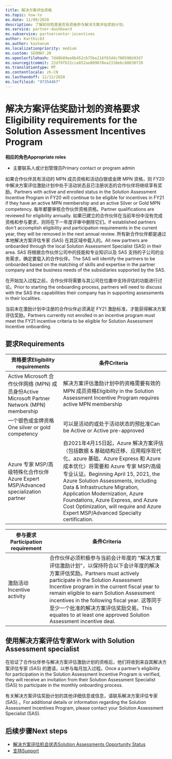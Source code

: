 ```yaml
---
title: 解决方案评估资格
ms.topic: how-to
ms.date: 11/09/2020
description: 了解如何检查是否有资格参与解决方案评估奖励计划。
ms.service: partner-dashboard
ms.subservice: partnercenter-incentives
author: Karthic83
ms.author: kashanum
ms.localizationpriority: medium
ms.custom: SEOMAY.20
ms.openlocfilehash: 7d40b09ee8b452cb75be216f83ddc700596b93d7
ms.sourcegitcommit: 22d79fb31cce852ae809078ea2310ebc80030739
ms.translationtype: MT
ms.contentlocale: zh-CN
ms.lasthandoff: 12/12/2020
ms.locfileid: "97354467"
---
```

# <a name="eligibility-requirements-for-the-solution-assessment-incentives-program"></a><span data-ttu-id="6bbdc-103">解决方案评估奖励计划的资格要求</span><span class="sxs-lookup"><span data-stu-id="6bbdc-103">Eligibility requirements for the Solution Assessment Incentives Program</span></span>

<span data-ttu-id="6bbdc-104">**相应的角色**</span><span class="sxs-lookup"><span data-stu-id="6bbdc-104">**Appropriate roles**</span></span>

- <span data-ttu-id="6bbdc-105">主要联系人或计划管理员</span><span class="sxs-lookup"><span data-stu-id="6bbdc-105">Primary contact or program admin</span></span>

<span data-ttu-id="6bbdc-106">如果合作伙伴具有活动的 MPN 成员资格和活动白银或金牌 MPN 资格，则 FY20 中解决方案评估激励计划中处于活动状态且已注册状态的合作伙伴将继续享有奖励。</span><span class="sxs-lookup"><span data-stu-id="6bbdc-106">Partners with active and enrolled status in the Solution Assessment Incentive Program in FY20 will continue to be eligible for incentives in FY21 if they have an active MPN membership and an active Silver or Gold MPN competency.</span></span> <span data-ttu-id="6bbdc-107">每年都要审核合作伙伴资格资格。</span><span class="sxs-lookup"><span data-stu-id="6bbdc-107">Partner qualifications are reviewed for eligibility annually.</span></span> <span data-ttu-id="6bbdc-108">如果已建立的合作伙伴在当前年份中没有完成资格和参与要求，则将在下一年度评审中删除它们。</span><span class="sxs-lookup"><span data-stu-id="6bbdc-108">If established partners don't accomplish eligibility and participation requirements in the current year, they will be removed in the next annual review.</span></span> <span data-ttu-id="6bbdc-109">所有新合作伙伴都是通过本地解决方案评估专家 (SAS) 在其区域中载入的。</span><span class="sxs-lookup"><span data-stu-id="6bbdc-109">All new partners are onboarded through the local Solution Assessment Specialist (SAS) in their area.</span></span> <span data-ttu-id="6bbdc-110">SAS 将根据合作伙伴公司中的技能和专业知识以及 SAS 支持的子公司的业务需求，确定要载入的合作伙伴。</span><span class="sxs-lookup"><span data-stu-id="6bbdc-110">The SAS will identify the partners to be onboarded based on the matching of skills and expertise in the partner company and the business needs of the subsidiaries supported by the SAS.</span></span>

<span data-ttu-id="6bbdc-111">在开始加入过程之前，合作伙伴将需要与其公司在位置中支持评估的功能进行讨论。</span><span class="sxs-lookup"><span data-stu-id="6bbdc-111">Prior to starting the onboarding process, partners will need to discuss with the SAS the capabilities their company has in supporting assessments in their localities.</span></span>

<span data-ttu-id="6bbdc-112">当前未在激励计划中注册的合作伙伴必须满足 FY21 激励标准，才能获得解决方案评估奖励。</span><span class="sxs-lookup"><span data-stu-id="6bbdc-112">Partners currently not enrolled in an incentive program must meet the FY21 incentive criteria to be eligible for Solution Assessment Incentive onboarding.</span></span>

## <a name="requirements"></a><span data-ttu-id="6bbdc-113">要求</span><span class="sxs-lookup"><span data-stu-id="6bbdc-113">Requirements</span></span>

|<span data-ttu-id="6bbdc-114">**资格要求**</span><span class="sxs-lookup"><span data-stu-id="6bbdc-114">**Eligibility requirements**</span></span>|<span data-ttu-id="6bbdc-115">**条件**</span><span class="sxs-lookup"><span data-stu-id="6bbdc-115">**Criteria**</span></span>|
|-----------------------|------------------|
|<span data-ttu-id="6bbdc-116">Active Microsoft 合作伙伴网络 (MPN) 成员身份</span><span class="sxs-lookup"><span data-stu-id="6bbdc-116">Active Microsoft Partner Network (MPN) membership</span></span>|<span data-ttu-id="6bbdc-117">解决方案评估激励计划中的资格需要有效的 MPN 成员资格</span><span class="sxs-lookup"><span data-stu-id="6bbdc-117">Eligibility in the Solution Assessment Incentive Program requires active MPN membership</span></span>|
|<span data-ttu-id="6bbdc-118">一个银色或金牌资格</span><span class="sxs-lookup"><span data-stu-id="6bbdc-118">One silver or gold competency</span></span>|<span data-ttu-id="6bbdc-119">可以是活动的或处于活动状态的预批准</span><span class="sxs-lookup"><span data-stu-id="6bbdc-119">Can be Active or Active pre-approved</span></span>|
|<span data-ttu-id="6bbdc-120">Azure 专家 MSP/高级特殊化合作伙伴</span><span class="sxs-lookup"><span data-stu-id="6bbdc-120">Azure Expert MSP/Advanced specialization partner</span></span>|<span data-ttu-id="6bbdc-121">自2021年4月15日起，Azure 解决方案评估（包括数据 & 基础结构迁移、应用程序现代化、azure 基础、Azure Express 和 Azure 成本优化）将需要和 Azure 专家 MSP/高级专业认证。</span><span class="sxs-lookup"><span data-stu-id="6bbdc-121">Beginning April 15, 2021, the Azure Solution Assessments, including Data & Infrastructure Migration, Application Modernization, Azure Foundations, Azure Express, and Azure Cost Optimization, will require and Azure Expert MSP/Advanced Specialty certification.</span></span>|

|<span data-ttu-id="6bbdc-122">**参与要求**</span><span class="sxs-lookup"><span data-stu-id="6bbdc-122">**Participation requirement**</span></span>|<span data-ttu-id="6bbdc-123">**条件**</span><span class="sxs-lookup"><span data-stu-id="6bbdc-123">**Criteria**</span></span>|
|-------------------------|-------------------------------------|
|<span data-ttu-id="6bbdc-124">激励活动</span><span class="sxs-lookup"><span data-stu-id="6bbdc-124">Incentive activity</span></span>|<span data-ttu-id="6bbdc-125">合作伙伴必须积极参与当前会计年度的 "解决方案评估激励计划"，以保持符合以下会计年度的解决方案评估奖励。</span><span class="sxs-lookup"><span data-stu-id="6bbdc-125">Partners must actively participate in the Solution Assessment Incentive program in the current fiscal year to remain eligible to earn Solution Assessment incentives in the following fiscal year.</span></span> <span data-ttu-id="6bbdc-126">这等同于至少一个批准的解决方案评估奖励交易。</span><span class="sxs-lookup"><span data-stu-id="6bbdc-126">This equates to at least one approved Solution Assessment incentive deal.</span></span>|

## <a name="work-with-solution-assessment-specialist"></a><span data-ttu-id="6bbdc-127">使用解决方案评估专家</span><span class="sxs-lookup"><span data-stu-id="6bbdc-127">Work with Solution Assessment specialist</span></span>

<span data-ttu-id="6bbdc-128">在验证了合作伙伴参与解决方案评估激励计划的资格后，他们将收到来自其解决方案评估专家 (SAS) 的邀请，以参与每月加入过程。</span><span class="sxs-lookup"><span data-stu-id="6bbdc-128">Once a partner’s eligibility for participation in the Solution Assessment Incentive Program is verified, they will receive an invitation from their Solution Assessment Specialist (SAS) to participate in the monthly onboarding process.</span></span>

<span data-ttu-id="6bbdc-129">有关解决方案评估奖励计划的其他详细信息或信息，请联系解决方案评估专家 (SAS) 。</span><span class="sxs-lookup"><span data-stu-id="6bbdc-129">For additional details or information regarding the Solution Assessment Incentives Program, please contact your Solution Assessment Specialist (SAS).</span></span>

## <a name="next-steps"></a><span data-ttu-id="6bbdc-130">后续步骤</span><span class="sxs-lookup"><span data-stu-id="6bbdc-130">Next steps</span></span>

- [<span data-ttu-id="6bbdc-131">解决方案评估机会状态</span><span class="sxs-lookup"><span data-stu-id="6bbdc-131">Solution Assessments Opportunity Status</span></span>](chip-solution-assessment.md)
- [<span data-ttu-id="6bbdc-132">支持</span><span class="sxs-lookup"><span data-stu-id="6bbdc-132">Support</span></span>](report-problems-with-partner-center.md)









